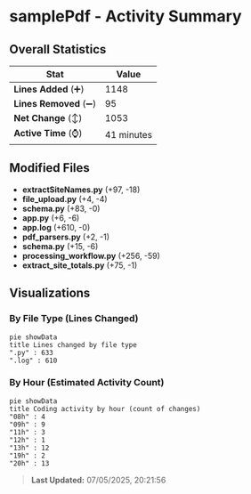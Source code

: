 # samplePdf - Activity Summary 

## Overall Statistics

| Stat                   | Value                                                             |
| ---------------------- | ----------------------------------------------------------------- |
| **Lines Added** (➕)   | 1148                                          |
| **Lines Removed** (➖) | 95                                        |
| **Net Change** (↕)    | 1053                |
| **Active Time** (⌚)   | 41 minutes |


## Modified Files
- **extractSiteNames.py** (+97, -18)
- **file_upload.py** (+4, -4)
- **schema.py** (+83, -0)
- **app.py** (+6, -6)
- **app.log** (+610, -0)
- **pdf_parsers.py** (+2, -1)
- **schema.py** (+15, -6)
- **processing_workflow.py** (+256, -59)
- **extract_site_totals.py** (+75, -1)

## Visualizations

### By File Type (Lines Changed)

```mermaid
pie showData
title Lines changed by file type
".py" : 633
".log" : 610
```

### By Hour (Estimated Activity Count)

```mermaid
pie showData
title Coding activity by hour (count of changes)
"08h" : 4
"09h" : 9
"11h" : 3
"12h" : 1
"13h" : 12
"19h" : 2
"20h" : 13
```


> **Last Updated:** 07/05/2025, 20:21:56